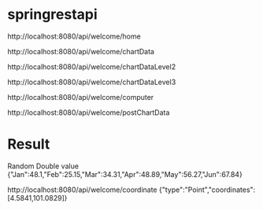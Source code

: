# springrestapi

http://localhost:8080/api/welcome/home

http://localhost:8080/api/welcome/chartData

http://localhost:8080/api/welcome/chartDataLevel2

http://localhost:8080/api/welcome/chartDataLevel3

http://localhost:8080/api/welcome/computer

http://localhost:8080/api/welcome/postChartData

# Result
Random Double value
{"Jan":48.1,"Feb":25.15,"Mar":34.31,"Apr":48.89,"May":56.27,"Jun":67.84}



http://localhost:8080/api/welcome/coordinate
{"type":"Point","coordinates":[4.5841,101.0829]}

